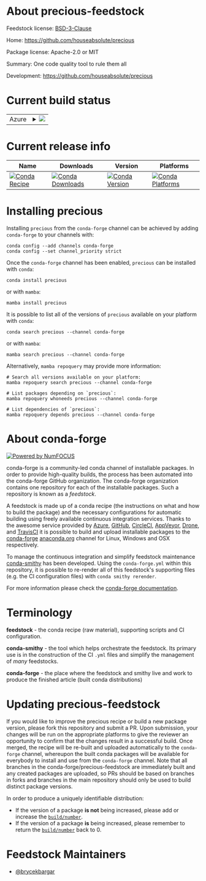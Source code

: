 About precious-feedstock
========================

Feedstock license: [BSD-3-Clause](https://github.com/conda-forge/precious-feedstock/blob/main/LICENSE.txt)

Home: https://github.com/houseabsolute/precious

Package license: Apache-2.0 or MIT

Summary: One code quality tool to rule them all

Development: https://github.com/houseabsolute/precious

Current build status
====================


<table>
    
  <tr>
    <td>Azure</td>
    <td>
      <details>
        <summary>
          <a href="https://dev.azure.com/conda-forge/feedstock-builds/_build/latest?definitionId=25287&branchName=main">
            <img src="https://dev.azure.com/conda-forge/feedstock-builds/_apis/build/status/precious-feedstock?branchName=main">
          </a>
        </summary>
        <table>
          <thead><tr><th>Variant</th><th>Status</th></tr></thead>
          <tbody><tr>
              <td>linux_64</td>
              <td>
                <a href="https://dev.azure.com/conda-forge/feedstock-builds/_build/latest?definitionId=25287&branchName=main">
                  <img src="https://dev.azure.com/conda-forge/feedstock-builds/_apis/build/status/precious-feedstock?branchName=main&jobName=linux&configuration=linux%20linux_64_" alt="variant">
                </a>
              </td>
            </tr><tr>
              <td>osx_64</td>
              <td>
                <a href="https://dev.azure.com/conda-forge/feedstock-builds/_build/latest?definitionId=25287&branchName=main">
                  <img src="https://dev.azure.com/conda-forge/feedstock-builds/_apis/build/status/precious-feedstock?branchName=main&jobName=osx&configuration=osx%20osx_64_" alt="variant">
                </a>
              </td>
            </tr><tr>
              <td>win_64</td>
              <td>
                <a href="https://dev.azure.com/conda-forge/feedstock-builds/_build/latest?definitionId=25287&branchName=main">
                  <img src="https://dev.azure.com/conda-forge/feedstock-builds/_apis/build/status/precious-feedstock?branchName=main&jobName=win&configuration=win%20win_64_" alt="variant">
                </a>
              </td>
            </tr>
          </tbody>
        </table>
      </details>
    </td>
  </tr>
</table>

Current release info
====================

| Name | Downloads | Version | Platforms |
| --- | --- | --- | --- |
| [![Conda Recipe](https://img.shields.io/badge/recipe-precious-green.svg)](https://anaconda.org/conda-forge/precious) | [![Conda Downloads](https://img.shields.io/conda/dn/conda-forge/precious.svg)](https://anaconda.org/conda-forge/precious) | [![Conda Version](https://img.shields.io/conda/vn/conda-forge/precious.svg)](https://anaconda.org/conda-forge/precious) | [![Conda Platforms](https://img.shields.io/conda/pn/conda-forge/precious.svg)](https://anaconda.org/conda-forge/precious) |

Installing precious
===================

Installing `precious` from the `conda-forge` channel can be achieved by adding `conda-forge` to your channels with:

```
conda config --add channels conda-forge
conda config --set channel_priority strict
```

Once the `conda-forge` channel has been enabled, `precious` can be installed with `conda`:

```
conda install precious
```

or with `mamba`:

```
mamba install precious
```

It is possible to list all of the versions of `precious` available on your platform with `conda`:

```
conda search precious --channel conda-forge
```

or with `mamba`:

```
mamba search precious --channel conda-forge
```

Alternatively, `mamba repoquery` may provide more information:

```
# Search all versions available on your platform:
mamba repoquery search precious --channel conda-forge

# List packages depending on `precious`:
mamba repoquery whoneeds precious --channel conda-forge

# List dependencies of `precious`:
mamba repoquery depends precious --channel conda-forge
```


About conda-forge
=================

[![Powered by
NumFOCUS](https://img.shields.io/badge/powered%20by-NumFOCUS-orange.svg?style=flat&colorA=E1523D&colorB=007D8A)](https://numfocus.org)

conda-forge is a community-led conda channel of installable packages.
In order to provide high-quality builds, the process has been automated into the
conda-forge GitHub organization. The conda-forge organization contains one repository
for each of the installable packages. Such a repository is known as a *feedstock*.

A feedstock is made up of a conda recipe (the instructions on what and how to build
the package) and the necessary configurations for automatic building using freely
available continuous integration services. Thanks to the awesome service provided by
[Azure](https://azure.microsoft.com/en-us/services/devops/), [GitHub](https://github.com/),
[CircleCI](https://circleci.com/), [AppVeyor](https://www.appveyor.com/),
[Drone](https://cloud.drone.io/welcome), and [TravisCI](https://travis-ci.com/)
it is possible to build and upload installable packages to the
[conda-forge](https://anaconda.org/conda-forge) [anaconda.org](https://anaconda.org/)
channel for Linux, Windows and OSX respectively.

To manage the continuous integration and simplify feedstock maintenance
[conda-smithy](https://github.com/conda-forge/conda-smithy) has been developed.
Using the ``conda-forge.yml`` within this repository, it is possible to re-render all of
this feedstock's supporting files (e.g. the CI configuration files) with ``conda smithy rerender``.

For more information please check the [conda-forge documentation](https://conda-forge.org/docs/).

Terminology
===========

**feedstock** - the conda recipe (raw material), supporting scripts and CI configuration.

**conda-smithy** - the tool which helps orchestrate the feedstock.
                   Its primary use is in the construction of the CI ``.yml`` files
                   and simplify the management of *many* feedstocks.

**conda-forge** - the place where the feedstock and smithy live and work to
                  produce the finished article (built conda distributions)


Updating precious-feedstock
===========================

If you would like to improve the precious recipe or build a new
package version, please fork this repository and submit a PR. Upon submission,
your changes will be run on the appropriate platforms to give the reviewer an
opportunity to confirm that the changes result in a successful build. Once
merged, the recipe will be re-built and uploaded automatically to the
`conda-forge` channel, whereupon the built conda packages will be available for
everybody to install and use from the `conda-forge` channel.
Note that all branches in the conda-forge/precious-feedstock are
immediately built and any created packages are uploaded, so PRs should be based
on branches in forks and branches in the main repository should only be used to
build distinct package versions.

In order to produce a uniquely identifiable distribution:
 * If the version of a package **is not** being increased, please add or increase
   the [``build/number``](https://docs.conda.io/projects/conda-build/en/latest/resources/define-metadata.html#build-number-and-string).
 * If the version of a package **is** being increased, please remember to return
   the [``build/number``](https://docs.conda.io/projects/conda-build/en/latest/resources/define-metadata.html#build-number-and-string)
   back to 0.

Feedstock Maintainers
=====================

* [@brycekbargar](https://github.com/brycekbargar/)

